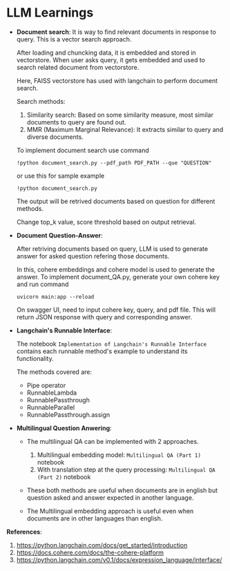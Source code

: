 # LLM Learnings

* **Document search**:
  It is way to find relevant documents in response to query. This is a vector search approach.
  
  After loading and chuncking data, it is embedded and stored in vectorstore.
  When user asks query, it gets embedded and used to search related document from vectorstore.

  Here, FAISS vectorstore has used with langchain to perform document search.

  Search methods:

  1. Similarity search: Based on some similarity measure, most similar documents to query are found out.
  2. MMR (Maximum Marginal Relevance): It extracts similar to query and diverse documents.

  To implement document search use command
  ```
  !python document_search.py --pdf_path PDF_PATH --que "QUESTION"
  ```
  or use this for sample example
  ```
  !python document_search.py
  ```
  The output will be retrived documents based on question for different methods.

  Change top_k value, score threshold based on output retrieval.
  

* **Document Question-Answer**:

  After retriving documents based on query, LLM is used to generate answer for asked question refering those documents.
  
  In this, cohere embeddings and cohere model is used to generate the answer.
  To implement document_QA.py, generate your own cohere key and run command
  ```
  uvicorn main:app --reload
  ```
  On swagger UI, need to input cohere key, query, and pdf file. This will return JSON response with query and corresponding answer.

* **Langchain's Runnable Interface**:

  The notebook ```Implementation of Langchain's Runnable Interface``` contains each runnable method's example to understand its functionality.

  The methods covered are:
  * Pipe operator
  * RunnableLambda
  * RunnablePassthrough
  * RunnableParallel
  * RunnablePassthrough.assign

* **Multilingual Question Anwering**:

  * The multilingual QA can be implemented with 2 approaches.
    1. Multilingual embedding model: ```Multilingual QA (Part 1)``` notebook
    2. With translation step at the query processing: ```Multilingual QA (Part 2)``` notebook

  * These both methods are useful when documents are in english but question asked and answer expected in another language.

  * The Multilingual embedding approach is useful even when documents are in other languages than english.
  
**References**:
1. https://python.langchain.com/docs/get_started/introduction
2. https://docs.cohere.com/docs/the-cohere-platform
3. https://python.langchain.com/v0.1/docs/expression_language/interface/

